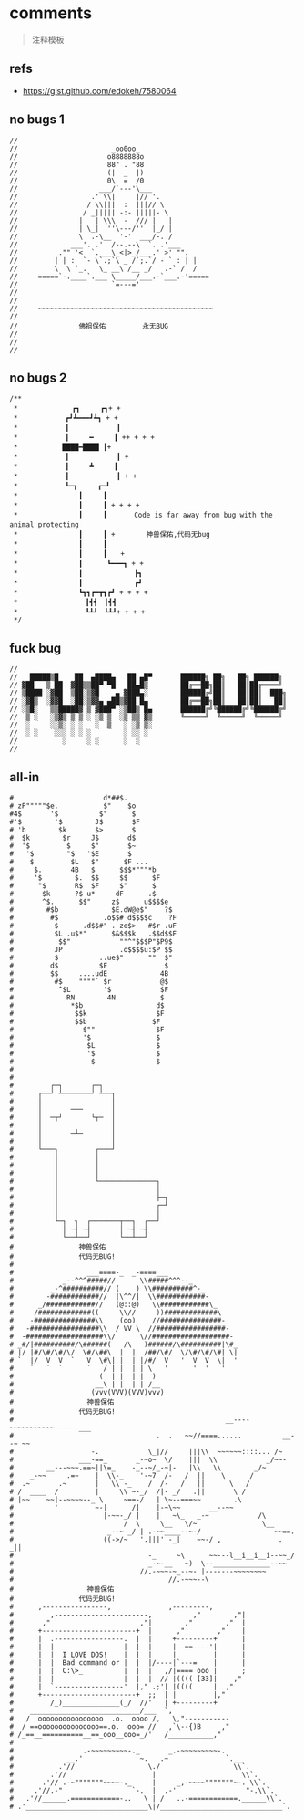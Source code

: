 # comments

> 注释模板

## refs

* <https://gist.github.com/edokeh/7580064>

## no bugs 1

    //
    //                       _oo0oo_
    //                      o8888888o
    //                      88" . "88
    //                      (| -_- |)
    //                      0\  =  /0
    //                    ___/`---'\___
    //                  .' \\|     |// '.
    //                 / \\|||  :  |||// \
    //                / _||||| -:- |||||- \
    //               |   | \\\  -  /// |   |
    //               | \_|  ''\---/''  |_/ |
    //               \  .-\__  '-'  ___/-. /
    //             ___'. .'  /--.--\  `. .'___
    //          ."" '<  `.___\_<|>_/___.' >' "".
    //         | | :  `- \`.;`\ _ /`;.`/ - ` : | |
    //         \  \ `_.   \_ __\ /__ _/   .-` /  /
    //     =====`-.____`.___ \_____/___.-`___.-'=====
    //                       `=---='
    //
    //
    //     ~~~~~~~~~~~~~~~~~~~~~~~~~~~~~~~~~~~~~~~~~~~
    //
    //               佛祖保佑         永无BUG
    //
    //
    //

## no bugs 2

    /**
     *　　　　　　　　┏┓　　　┏┓+ +
     *　　　　　　　┏┛┻━━━┛┻┓ + +
     *　　　　　　　┃　　　　　　　┃ 　
     *　　　　　　　┃　　　━　　　┃ ++ + + +
     *　　　　　　 ████━████ ┃+
     *　　　　　　　┃　　　　　　　┃ +
     *　　　　　　　┃　　　┻　　　┃
     *　　　　　　　┃　　　　　　　┃ + +
     *　　　　　　　┗━┓　　　┏━┛
     *　　　　　　　　　┃　　　┃　　　　　　　　　　　
     *　　　　　　　　　┃　　　┃ + + + +
     *　　　　　　　　　┃　　　┃　　　　Code is far away from bug with the animal protecting　　　　　　　
     *　　　　　　　　　┃　　　┃ + 　　　　神兽保佑,代码无bug　　
     *　　　　　　　　　┃　　　┃
     *　　　　　　　　　┃　　　┃　　+　　　　　　　　　
     *　　　　　　　　　┃　 　　┗━━━┓ + +
     *　　　　　　　　　┃ 　　　　　　　┣┓
     *　　　　　　　　　┃ 　　　　　　　┏┛
     *　　　　　　　　　┗┓┓┏━┳┓┏┛ + + + +
     *　　　　　　　　　　┃┫┫　┃┫┫
     *　　　　　　　　　　┗┻┛　┗┻┛+ + + +
     */


## fuck bug

    //
    //   █████▒█    ██  ▄████▄   ██ ▄█▀       ██████╗ ██╗   ██╗ ██████╗
    // ▓██   ▒ ██  ▓██▒▒██▀ ▀█   ██▄█▒        ██╔══██╗██║   ██║██╔════╝
    // ▒████ ░▓██  ▒██░▒▓█    ▄ ▓███▄░        ██████╔╝██║   ██║██║  ███╗
    // ░▓█▒  ░▓▓█  ░██░▒▓▓▄ ▄██▒▓██ █▄        ██╔══██╗██║   ██║██║   ██║
    // ░▒█░   ▒▒█████▓ ▒ ▓███▀ ░▒██▒ █▄       ██████╔╝╚██████╔╝╚██████╔╝
    //  ▒ ░   ░▒▓▒ ▒ ▒ ░ ░▒ ▒  ░▒ ▒▒ ▓▒       ╚═════╝  ╚═════╝  ╚═════╝
    //  ░     ░░▒░ ░ ░   ░  ▒   ░ ░▒ ▒░
    //  ░ ░    ░░░ ░ ░ ░        ░ ░░ ░
    //           ░     ░ ░      ░  ░
    //

## all-in

    #                      d*##$.
    # zP"""""$e.           $"    $o
    #4$       '$          $"      $
    #'$        '$        J$       $F
    # 'b        $k       $>       $
    #  $k        $r     J$       d$
    #  '$         $     $"       $~
    #   '$        "$   '$E       $
    #    $         $L   $"      $F ...
    #     $.       4B   $      $$$*"""*b
    #     '$        $.  $$     $$      $F
    #      "$       R$  $F     $"      $
    #       $k      ?$ u*     dF      .$
    #       ^$.      $$"     z$      u$$$$e
    #        #$b             $E.dW@e$"    ?$
    #         #$           .o$$# d$$$$c    ?F
    #          $      .d$$#" . zo$>   #$r .uF
    #          $L .u$*"      $&$$$k   .$$d$$F
    #           $$"            ""^"$$$P"$P9$
    #          JP              .o$$$$u:$P $$
    #          $          ..ue$"      ""  $"
    #         d$          $F              $
    #         $$     ....udE             4B
    #          #$    """"` $r            @$
    #           ^$L        '$            $F
    #             RN        4N           $
    #              *$b                  d$
    #               $$k                 $F
    #               $$b                $F
    #                 $""               $F
    #                 '$                $
    #                  $L               $
    #                  '$               $
    #                   $               $
    #
    #
    #         ┌─┐       ┌─┐
    #      ┌──┘ ┴───────┘ ┴──┐
    #      │                 │
    #      │       ───       │
    #      │  ─┬┘       └┬─  │
    #      │                 │
    #      │       ─┴─       │
    #      │                 │
    #      └───┐         ┌───┘
    #          │         │
    #          │         │
    #          │         │
    #          │         └──────────────┐
    #          │                        │
    #          │                        ├─┐
    #          │                        ┌─┘
    #          │                        │
    #          └─┐  ┐  ┌───────┬──┐  ┌──┘
    #            │ ─┤ ─┤       │ ─┤ ─┤
    #            └──┴──┘       └──┴──┘
    #                神兽保佑
    #                代码无BUG!
    #
    #                  ___====-_  _-====___
    #            _--^^^#####//      \\#####^^^--_
    #         _-^##########// (    ) \\##########^-_
    #        -############//  |\^^/|  \\############-
    #      _/############//   (@::@)   \\############\_
    #     /#############((     \\//     ))#############\
    #    -###############\\    (oo)    //###############-
    #   -#################\\  / VV \  //#################-
    #  -###################\\/      \//###################-
    # _#/|##########/\######(   /\   )######/\##########|\#_
    # |/ |#/\#/\#/\/  \#/\##\  |  |  /##/\#/  \/\#/\#/\#| \|
    # `  |/  V  V  `   V  \#\| |  | |/#/  V   '  V  V  \|  '
    #    `   `  `      `   / | |  | | \   '      '  '   '
    #                     (  | |  | |  )
    #                    __\ | |  | | /__
    #                   (vvv(VVV)(VVV)vvv)
    #                  神兽保佑
    #                代码无BUG!
    #                                                    __----~~~~~~~~~~~------___
    #                                   .  .   ~~//====......          __--~ ~~
    #                   -.            \_|//     |||\\  ~~~~~~::::... /~
    #                ___-==_       _-~o~  \/    |||  \\            _/~~-
    #        __---~~~.==~||\=_    -_--~/_-~|-   |\\   \\        _/~
    #    _-~~     .=~    |  \\-_    '-~7  /-   /  ||    \      /
    #  .~       .~       |   \\ -_    /  /-   /   ||      \   /
    # /  ____  /         |     \\ ~-_/  /|- _/   .||       \ /
    # |~~    ~~|--~~~~--_ \     ~==-/   | \~--===~~        .\
    #          '         ~-|      /|    |-~\~~       __--~~
    #                      |-~~-_/ |    |   ~\_   _-~            /\
    #                           /  \     \__   \/~                \__
    #                       _--~ _/ | .-~~____--~-/                  ~~==.
    #                      ((->/~   '.|||' -_|    ~~-/ ,              . _||
    #                                 -_     ~\      ~~---l__i__i__i--~~_/
    #                                 _-~-__   ~)  \--______________--~~
    #                               //.-~~~-~_--~- |-------~~~~~~~~
    #                                      //.-~~~--\
    #                  神兽保佑
    #                代码无BUG!
    #      ,----------------,              ,---------,
    #         ,-----------------------,          ,"        ,"|
    #       ,"                      ,"|        ,"        ,"  |
    #      +-----------------------+  |      ,"        ,"    |
    #      |  .-----------------.  |  |     +---------+      |
    #      |  |                 |  |  |     | -==----'|      |
    #      |  |  I LOVE DOS!    |  |  |     |         |      |
    #      |  |  Bad command or |  |  |/----|`---=    |      |
    #      |  |  C:\>_          |  |  |   ,/|==== ooo |      ;
    #      |  |                 |  |  |  // |(((( [33]|    ,"
    #      |  `-----------------'  |," .;'| |((((     |  ,"
    #      +-----------------------+  ;;  | |         |,"
    #         /_)______________(_/  //'   | +---------+
    #    ___________________________/___  `,
    #   /  oooooooooooooooo  .o.  oooo /,   \,"-----------
    #  / ==ooooooooooooooo==.o.  ooo= //   ,`\--{)B     ,"
    # /_==__==========__==_ooo__ooo=_/'   /___________,"
    #
    #                 .-~~~~~~~~~-._       _.-~~~~~~~~~-.
    #             __.'              ~.   .~              `.__
    #           .'//                  \./                  \\`.
    #         .'//                     |                     \\`.
    #       .'// .-~"""""""~~~~-._     |     _,-~~~~"""""""~-. \\`.
    #     .'//.-"                 `-.  |  .-'                 "-.\\`.
    #   .'//______.============-..   \ | /   ..-============.______\\`.
    # .'______________________________\|/______________________________`.
